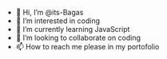 - 👋 Hi, I’m @its-Bagas
- 👀 I’m interested in coding
- 🌱 I’m currently learning JavaScript
- 💞️ I’m looking to collaborate on coding
- 📫 How to reach me please in my portofolio 

<!---
its-Bagas/its-Bagas is a ✨ special ✨ repository because its `README.md` (this file) appears on your GitHub profile.
You can click the Preview link to take a look at your changes.
--->
